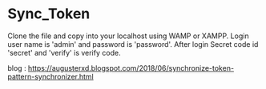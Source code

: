 # Sync_Token

Clone the file and copy into your localhost using WAMP or XAMPP. Login user name is 'admin' and password is 'password'. After login Secret code id 'secret' and 'verify' is verify code.

blog : https://augusterxd.blogspot.com/2018/06/synchronize-token-pattern-synchronizer.html
